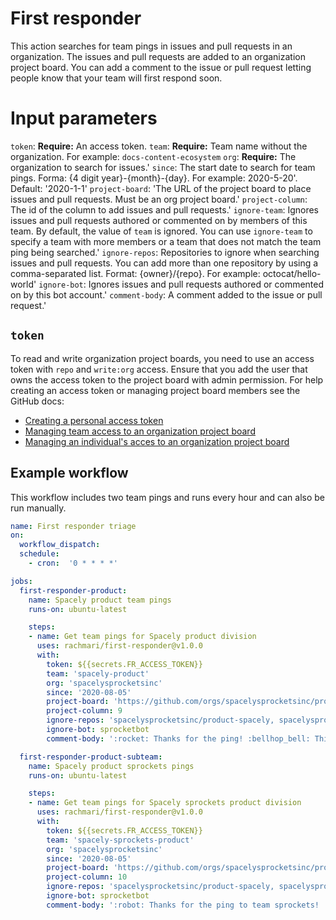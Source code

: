 # First responder

This action searches for team pings in issues and pull requests in an organization. The issues and pull requests are added to an organization project board. You can add a comment to the issue or pull request letting people know that your team will first respond soon.

# Input parameters

`token`: **Require:** An access token.
`team`: **Require:** Team name without the organization. For example: `docs-content-ecosystem`
`org`: **Require:** The organization to search for issues.'
`since`: The start date to search for team pings. Forma: {4 digit year}-{month}-{day}. For example: 2020-5-20'. Default: '2020-1-1'
`project-board`: 'The URL of the project board to place issues and pull requests. Must be an org project board.'
`project-column`: The id of the column to add issues and pull requests.'
`ignore-team`: Ignores issues and pull requests authored or commented on by members of this team. By default, the value of `team` is ignored. You can use `ignore-team` to specify a team with more members or a team that does not match the team ping being searched.'
`ignore-repos`: Repositories to ignore when searching issues and pull requests. You can add more than one repository by using a comma-separated list. Format: {owner}/{repo}. For example: octocat/hello-world'
`ignore-bot`: Ignores issues and pull requests authored or commented on by this bot account.'
`comment-body`: A comment added to the issue or pull request.'

## `token`

To read and write organization project boards, you need to use an access token with `repo` and `write:org` access. Ensure that you add the user that owns the access token to the project board with admin permission. For help creating an access token or managing project board members see the GitHub docs:
- [Creating a personal access token](https://docs.github.com/en/github/authenticating-to-github/creating-a-personal-access-token#creating-a-token)
- [Managing team access to an organization project board](https://docs.github.com/en/github/setting-up-and-managing-organizations-and-teams/managing-team-access-to-an-organization-project-board) 
- [Managing an individual's acces to an organization project board](https://docs.github.com/en/github/setting-up-and-managing-organizations-and-teams/managing-an-individuals-access-to-an-organization-project-board)


## Example workflow

This workflow includes two team pings and runs every hour and can also be run manually. 

```yml
name: First responder triage
on:
  workflow_dispatch:
  schedule:	
    - cron:  '0 * * * *'

jobs:
  first-responder-product:
    name: Spacely product team pings
    runs-on: ubuntu-latest

    steps:
    - name: Get team pings for Spacely product division
      uses: rachmari/first-responder@v1.0.0
      with:
        token: ${{secrets.FR_ACCESS_TOKEN}}
        team: 'spacely-product'
        org: 'spacelysprocketsinc'
        since: '2020-08-05'
        project-board: 'https://github.com/orgs/spacelysprocketsinc/projects/1'
        project-column: 9
        ignore-repos: 'spacelysprocketsinc/product-spacely, spacelysprocketsinc/product-spacely-sprockets'
        ignore-bot: sprocketbot
        comment-body: ':rocket: Thanks for the ping! :bellhop_bell: This issue was added to our first-responder project board. A team member will be along shortly to review this issue.'

  first-responder-product-subteam:
    name: Spacely product sprockets pings
    runs-on: ubuntu-latest

    steps:
    - name: Get team pings for Spacely sprockets product division
      uses: rachmari/first-responder@v1.0.0
      with:
        token: ${{secrets.FR_ACCESS_TOKEN}}
        team: 'spacely-sprockets-product'
        org: 'spacelysprocketsinc'
        since: '2020-08-05'
        project-board: 'https://github.com/orgs/spacelysprocketsinc/projects/1'
        project-column: 10
        ignore-repos: 'spacelysprocketsinc/product-spacely, spacelysprocketsinc/product-spacely-sprockets'
        ignore-bot: sprocketbot
        comment-body: ':robot: Thanks for the ping to team sprockets! :bellhop_bell: This issue was added to our first-responder project board. A team member will be along shortly to review this issue.'
  
```
